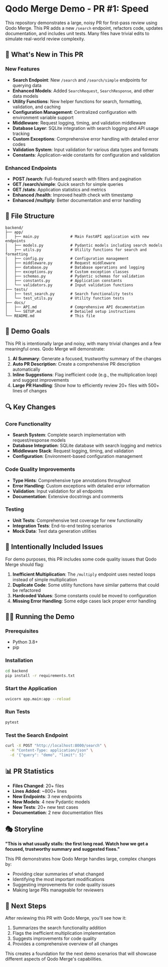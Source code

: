 # Qodo Merge Demo - PR #1: Speed

This repository demonstrates a large, noisy PR for first-pass review using Qodo Merge. This PR adds a new `/search` endpoint, refactors code, updates documentation, and includes unit tests. Many files have trivial edits to simulate real-world review complexity.

## 🚀 What's New in This PR

### New Features
- **Search Endpoint**: New `/search` and `/search/simple` endpoints for querying data
- **Enhanced Models**: Added `SearchRequest`, `SearchResponse`, and other data models
- **Utility Functions**: New helper functions for search, formatting, validation, and caching
- **Configuration Management**: Centralized configuration with environment variable support
- **Middleware**: Request logging, timing, and validation middleware
- **Database Layer**: SQLite integration with search logging and API usage tracking
- **Custom Exceptions**: Comprehensive error handling with detailed error codes
- **Validation System**: Input validation for various data types and formats
- **Constants**: Application-wide constants for configuration and validation

### Enhanced Endpoints
- **POST /search**: Full-featured search with filters and pagination
- **GET /search/simple**: Quick search for simple queries
- **GET /stats**: Application statistics and metrics
- **Enhanced /health**: Improved health check with timestamp
- **Enhanced /multiply**: Better documentation and error handling

## 📁 File Structure

```
backend/
├── app/
│   ├── main.py              # Main FastAPI application with new endpoints
│   ├── models.py            # Pydantic models including search models
│   ├── utils.py             # Utility functions for search and formatting
│   ├── config.py            # Configuration management
│   ├── middleware.py        # Request middleware
│   ├── database.py          # Database operations and logging
│   ├── exceptions.py        # Custom exception classes
│   ├── schemas.py           # Pydantic schemas for validation
│   ├── constants.py         # Application constants
│   └── validators.py        # Input validation functions
├── tests/
│   ├── test_search.py       # Search functionality tests
│   └── test_utils.py        # Utility function tests
├── docs/
│   ├── API.md               # Comprehensive API documentation
│   └── SETUP.md             # Detailed setup instructions
└── README.md                # This file
```

## 🎯 Demo Goals

This PR is intentionally large and noisy, with many trivial changes and a few meaningful ones. Qodo Merge will demonstrate:

1. **AI Summary**: Generate a focused, trustworthy summary of the changes
2. **Auto PR Description**: Create a comprehensive PR description automatically
3. **Inline Suggestions**: Flag inefficient code (e.g., the multiplication loop) and suggest improvements
4. **Large PR Handling**: Show how to efficiently review 20+ files with 500+ lines of changes

## 🔍 Key Changes

### Core Functionality
- **Search System**: Complete search implementation with request/response models
- **Database Integration**: SQLite database with search logging and metrics
- **Middleware Stack**: Request logging, timing, and validation
- **Configuration**: Environment-based configuration management

### Code Quality Improvements
- **Type Hints**: Comprehensive type annotations throughout
- **Error Handling**: Custom exceptions with detailed error information
- **Validation**: Input validation for all endpoints
- **Documentation**: Extensive docstrings and comments

### Testing
- **Unit Tests**: Comprehensive test coverage for new functionality
- **Integration Tests**: End-to-end testing scenarios
- **Mock Data**: Test data generation utilities

## 🚨 Intentionally Included Issues

For demo purposes, this PR includes some code quality issues that Qodo Merge should flag:

1. **Inefficient Multiplication**: The `/multiply` endpoint uses nested loops instead of simple multiplication
2. **Duplicate Code**: Some utility functions have similar patterns that could be refactored
3. **Hardcoded Values**: Some constants could be moved to configuration
4. **Missing Error Handling**: Some edge cases lack proper error handling

## 🏃‍♂️ Running the Demo

### Prerequisites
- Python 3.8+
- pip

### Installation
```bash
cd backend
pip install -r requirements.txt
```

### Start the Application
```bash
uvicorn app.main:app --reload
```

### Run Tests
```bash
pytest
```

### Test the Search Endpoint
```bash
curl -X POST "http://localhost:8000/search" \
  -H "Content-Type: application/json" \
  -d '{"query": "demo", "limit": 5}'
```

## 📊 PR Statistics

- **Files Changed**: 20+ files
- **Lines Added**: ~800+ lines
- **New Endpoints**: 3 new endpoints
- **New Models**: 4 new Pydantic models
- **New Tests**: 20+ new test cases
- **Documentation**: 2 new documentation files

## 🎭 Storyline

**"This is what usually stalls: the first long read. Watch how we get a focused, trustworthy summary and suggested fixes."**

This PR demonstrates how Qodo Merge handles large, complex changes by:
- Providing clear summaries of what changed
- Identifying the most important modifications
- Suggesting improvements for code quality issues
- Making large PRs manageable for reviewers

## 🔮 Next Steps

After reviewing this PR with Qodo Merge, you'll see how it:
1. Summarizes the search functionality addition
2. Flags the inefficient multiplication implementation
3. Suggests improvements for code quality
4. Provides a comprehensive overview of all changes

This creates a foundation for the next demo scenarios that will showcase different aspects of Qodo Merge's capabilities.
